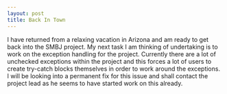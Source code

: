 ```yaml
---
layout: post
title: Back In Town
---
```


I have returned from a relaxing vacation in Arizona and am ready to get back into the SMBJ project. 
My next task I am thinking of undertaking is to work on the exception handling for the project. 
Currently there are a lot of unchecked exceptions within the project and this forces a lot of users to create try-catch blocks themselves
in order to work around the exceptions. I will be looking into a permanent fix for this issue and shall contact the project lead as he
seems to have started work on this already. 
